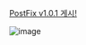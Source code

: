 [PostFix v1.0.1 게시!](https://github.com/spartaCoding-2-4/ch2.SoonYong/tree/postFix_v1.0.1)


![image](https://github.com/spartaCoding-2-4/ch2.SoonYong/assets/47583083/20d8d374-03a5-4028-ac6b-4a95801e003a)
